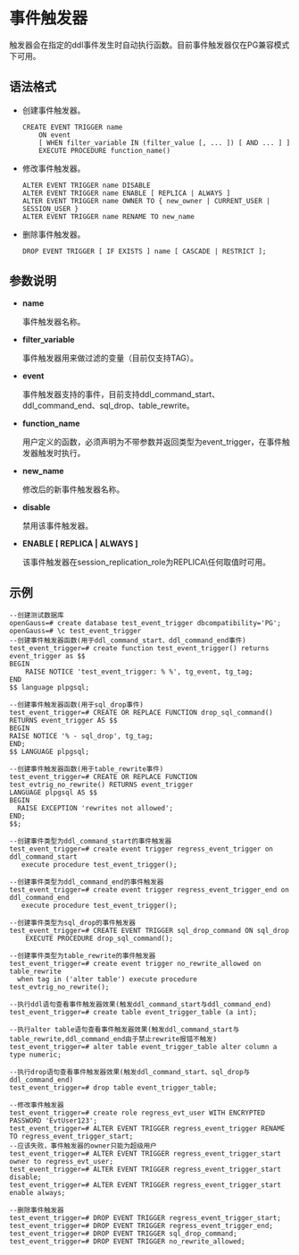 # 事件触发器

触发器会在指定的ddl事件发生时自动执行函数。目前事件触发器仅在PG兼容模式下可用。

## 语法格式<a name="zh-cn_topic_0283136626_zh-cn_topic_0237122110_zh-cn_topic_0059778640_sbee45c05d75942939b8cb27ddd67bd30"></a>

-   创建事件触发器。

    ```
    CREATE EVENT TRIGGER name
        ON event
        [ WHEN filter_variable IN (filter_value [, ... ]) [ AND ... ] ]
        EXECUTE PROCEDURE function_name()
    ```


-   修改事件触发器。

    ```
    ALTER EVENT TRIGGER name DISABLE
    ALTER EVENT TRIGGER name ENABLE [ REPLICA | ALWAYS ]
    ALTER EVENT TRIGGER name OWNER TO { new_owner | CURRENT_USER | SESSION_USER }
    ALTER EVENT TRIGGER name RENAME TO new_name
    ```


-   删除事件触发器。

    ```
    DROP EVENT TRIGGER [ IF EXISTS ] name [ CASCADE | RESTRICT ];
    ```
## 参数说明<a name="zh-cn_topic_0283165137_zh-cn_topic_0237122231_zh-cn_topic_0059778166_s65ae376394dba2599852d585997c77dd"></a>

-   **name**

    事件触发器名称。

-   **filter\_variable**

    事件触发器用来做过滤的变量（目前仅支持TAG）。

-   **event**

    事件触发器支持的事件，目前支持ddl_command_start、ddl_command_end、sql_drop、table_rewrite。

-   **function\_name**

    用户定义的函数，必须声明为不带参数并返回类型为event_trigger，在事件触发器触发时执行。

-   **new\_name**

    修改后的新事件触发器名称。

-   **disable**

    禁用该事件触发器。

-   **ENABLE [ REPLICA | ALWAYS ]**

    该事件触发器在session_replication_role为REPLICA\任何取值时可用。    
## 示例<a name="zh-cn_topic_0283731165_zh-cn_topic_0237122123_zh-cn_topic_0059778166_sfbca773f5bc99b3ead47668b3eb074fa"></a>

```
--创建测试数据库
openGauss=# create database test_event_trigger dbcompatibility='PG';
openGauss=# \c test_event_trigger
--创建事件触发器函数(用于ddl_command_start、ddl_command_end事件)
test_event_trigger=# create function test_event_trigger() returns event_trigger as $$
BEGIN
    RAISE NOTICE 'test_event_trigger: % %', tg_event, tg_tag;
END
$$ language plpgsql;

--创建事件触发器函数(用于sql_drop事件)
test_event_trigger=# CREATE OR REPLACE FUNCTION drop_sql_command()
RETURNS event_trigger AS $$
BEGIN
RAISE NOTICE '% - sql_drop', tg_tag;
END;
$$ LANGUAGE plpgsql;

--创建事件触发器函数(用于table_rewrite事件)
test_event_trigger=# CREATE OR REPLACE FUNCTION test_evtrig_no_rewrite() RETURNS event_trigger
LANGUAGE plpgsql AS $$
BEGIN
  RAISE EXCEPTION 'rewrites not allowed';
END;
$$;

--创建事件类型为ddl_command_start的事件触发器
test_event_trigger=# create event trigger regress_event_trigger on ddl_command_start
   execute procedure test_event_trigger();

--创建事件类型为ddl_command_end的事件触发器
test_event_trigger=# create event trigger regress_event_trigger_end on ddl_command_end
   execute procedure test_event_trigger();

--创建事件类型为sql_drop的事件触发器
test_event_trigger=# CREATE EVENT TRIGGER sql_drop_command ON sql_drop
    EXECUTE PROCEDURE drop_sql_command();

--创建事件类型为table_rewrite的事件触发器
test_event_trigger=# create event trigger no_rewrite_allowed on table_rewrite
  when tag in ('alter table') execute procedure test_evtrig_no_rewrite();

--执行ddl语句查看事件触发器效果(触发ddl_command_start与ddl_command_end)
test_event_trigger=# create table event_trigger_table (a int);

--执行alter table语句查看事件触发器效果(触发ddl_command_start与table_rewrite,ddl_command_end由于禁止rewrite报错不触发)
test_event_trigger=# alter table event_trigger_table alter column a type numeric;

--执行drop语句查看事件触发器效果(触发ddl_command_start、sql_drop与ddl_command_end)
test_event_trigger=# drop table event_trigger_table;

--修改事件触发器
test_event_trigger=# create role regress_evt_user WITH ENCRYPTED PASSWORD 'EvtUser123';
test_event_trigger=# ALTER EVENT TRIGGER regress_event_trigger RENAME TO regress_event_trigger_start;
--应该失败，事件触发器的owner只能为超级用户
test_event_trigger=# ALTER EVENT TRIGGER regress_event_trigger_start owner to regress_evt_user;
test_event_trigger=# ALTER EVENT TRIGGER regress_event_trigger_start disable;
test_event_trigger=# ALTER EVENT TRIGGER regress_event_trigger_start enable always;

--删除事件触发器
test_event_trigger=# DROP EVENT TRIGGER regress_event_trigger_start;
test_event_trigger=# DROP EVENT TRIGGER regress_event_trigger_end;
test_event_trigger=# DROP EVENT TRIGGER sql_drop_command;
test_event_trigger=# DROP EVENT TRIGGER no_rewrite_allowed;
```
